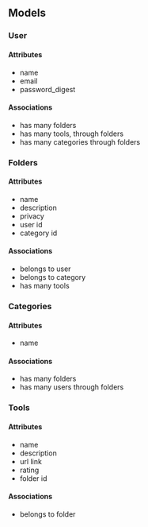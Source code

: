 ## Models
### User
#### Attributes
-	name
-	email
-	password_digest
#### Associations
-	has many folders
-	has many tools, through folders
-	has many categories through folders

### Folders
#### Attributes
-	name
-	description
-	privacy
-	user id
-	category id
#### Associations
-	belongs to user
-	belongs to category
-	has many tools

### Categories
#### Attributes
-	name
#### Associations
-	has many folders
-	has many users through folders

### Tools
#### Attributes
-	name
-	description
-	url link
-	rating
-	folder id
#### Associations
-	belongs to folder
